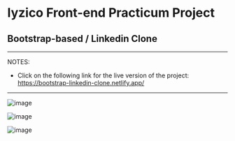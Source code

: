 # Iyzico Front-end Practicum Project

## Bootstrap-based / Linkedin Clone 

<hr>
NOTES:

- Click on the following link for the live version of the project: https://bootstrap-linkedin-clone.netlify.app/
<hr>

![image](https://user-images.githubusercontent.com/90147636/185144557-b34395da-5b2c-4307-b588-a65157fd07f5.png)

![image](https://user-images.githubusercontent.com/90147636/185144579-a27c8d69-8a42-4448-8ce9-a8288532f9e5.png)

![image](https://user-images.githubusercontent.com/90147636/185144594-5a7a8397-efe6-4d34-a229-5b04d3fd6e15.png)

